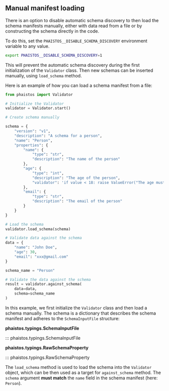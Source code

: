 ## Manual manifest loading

There is an option to disable automatic schema discovery to then
load the schema manifests manually, either with data read from a file
or by constructing the schema directly in the code.

To do this, set the `PHAISTOS__DISABLE_SCHEMA_DISCOVERY` environment variable
to any value.

```bash
export PHAISTOS__DISABLE_SCHEMA_DISCOVERY=1
```

This will prevent the automatic schema discovery during the first initialization
of the `Validator` class. Then new schemas can be inserted manually, using
`load_schema` method.

Here is an example of how you can load a schema manifest from a file:

```python
from phaistos import Validator

# Initialize the Validator
validator = Validator.start()

# Create schema manually

schema = {
    "version": "v1",
    "description": "A schema for a person",
    "name": "Person",
    "properties": {
        "name": {
            "type": "str",
            "description": "The name of the person"
        },
        "age": {
            "type": "int",
            "description": "The age of the person",
            "validator": 'if value < 18: raise ValueError("The age must be at least 18")'
        },
        "email": {
            "type": "str",
            "description": "The email of the person"
        }
    }
}

# Load the schema
validator.load_schema(schema)

# Validate data against the schema
data = {
    "name": "John Doe",
    "age": 30,
    "email": "xxx@gmail.com"
}

schema_name = "Person"

# Validate the data against the schema
result = validator.against_schema(
    data=data,
    schema=schema_name
)
```

In this example, we first initialize the `Validator` class and then load a schema
manually. The schema is a dictionary that describes the schema manifest and
adheres to the `SchemaInputFile` structure:

**phaistos.typings.SchemaInputFile**

::: phaistos.typings.SchemaInputFile

**phaistos.typings.RawSchemaProperty**

::: phaistos.typings.RawSchemaProperty

The `load_schema` method is used to load the schema into the `Validator` object,
which can be then used as a target for `against_schema` method. The `schema`
argument **must match** the `name` field in the schema manifest (here: `Person`).
